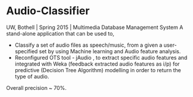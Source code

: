 # Audio-Classifier
UW, Bothell | Spring 2015 | Multimedia Database Management System  A stand-alone application that can be used to,  

- Classify a set of audio files as speech/music, from a given a user-specified set by using Machine learning and Audio feature analysis.
- Reconfigured OTS tool - jAudio , to extract specific audio features and integrated with Weka (feedback extracted audio features as i/p) for predictive (Decision Tree Algorithm) modelling in order to return the type of audio.  

Overall precision ~ 70%.

